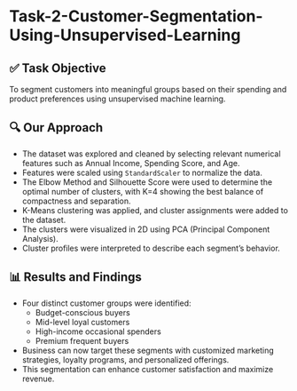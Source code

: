 # Task-2-Customer-Segmentation-Using-Unsupervised-Learning


## ✅ Task Objective
To segment customers into meaningful groups based on their spending and product preferences using unsupervised machine learning.

## 🔍 Our Approach
- The dataset was explored and cleaned by selecting relevant numerical features such as Annual Income, Spending Score, and Age.
- Features were scaled using `StandardScaler` to normalize the data.
- The Elbow Method and Silhouette Score were used to determine the optimal number of clusters, with K=4 showing the best balance of compactness and separation.
- K-Means clustering was applied, and cluster assignments were added to the dataset.
- The clusters were visualized in 2D using PCA (Principal Component Analysis).
- Cluster profiles were interpreted to describe each segment’s behavior.

## 📊 Results and Findings
- Four distinct customer groups were identified:
  - Budget-conscious buyers
  - Mid-level loyal customers
  - High-income occasional spenders
  - Premium frequent buyers
- Business can now target these segments with customized marketing strategies, loyalty programs, and personalized offerings.
- This segmentation can enhance customer satisfaction and maximize revenue.
